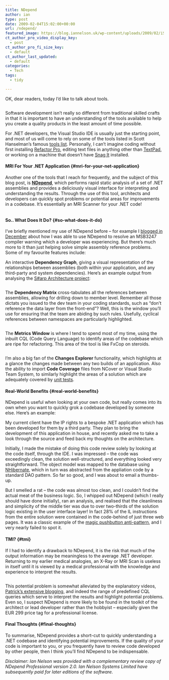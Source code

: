 ```yaml
---
title: NDepend
author: ian
type: post
date: 2009-02-04T15:02:00+00:00
url: /ndepend/
featured_image: https://blog.iannelson.uk/wp-content/uploads/2009/02/iStock_000002131299XSmall_3-1.jpg
ct_author_pro_video_display_key:
  - post
ct_author_pro_fi_size_key:
  - default
ct_author_last_updated:
  - default
categories:
  - Tech
tags:
  - tidy

---
```

OK, dear readers, today I’d like to talk about tools.<figure class="kg-card kg-image-card">

<img decoding="async" src="https://blog.iannelson.uk/wp-content/uploads/2023/08/iStock_000002131299XSmall_3.jpg" class="kg-image" alt loading="lazy" /> </figure> 

Software development isn’t really so different from traditional skilled crafts in that it is important to have an understanding of the tools available to help you create a quality products in the least amount of time possible.

For .NET developers, the Visual Studio IDE is usually just the starting point, and most of us will come to rely on some of the tools listed in Scott Hanselman’s famous [tools list][1]. Personally, I can’t imagine coding without first installing [Refactor Pro][2], editing text files in anything other than [TextPad][3], or working on a machine that doesn’t have [Snag It][4] installed.

#### MRI For Your .NET Application {#mri-for-your-net-application}

Another one of the tools that I reach for frequently, and the subject of this blog post, is **[NDepend][5]**, which performs rapid static analysis of a set of .NET assemblies and provides a deliciously visual interface for interpreting and understanding the results. Through the use of this tool, architects and developers can quickly spot problems or potential areas for improvements in a codebase. It’s essentially an MRI Scanner for your .NET code!<figure class="kg-card kg-image-card">

<img decoding="async" src="https://blog.iannelson.uk/wp-content/uploads/2023/08/iStock_000004593967XSmall_2.jpg" class="kg-image" alt loading="lazy" /> </figure> 

#### So.. What Does It Do? {#so-what-does-it-do}

I’ve briefly mentioned my use of NDepend before – for example I [blogged in December][6] about how I was able to use NDepend to resolve an MSB3247 compiler warning which a developer was experiencing. But there’s much more to it than just helping solve simple assembly reference problems. Some of my favourite features include:

An interactive **Dependency Graph**, giving a visual representation of the relationships between assemblies (both within your application, and any third-party and system dependencies). Here’s an example output from analysing the [S#arp Architecture project][7]:<figure class="kg-card kg-image-card">

<img decoding="async" src="https://blog.iannelson.uk/wp-content/uploads/2023/08/DependencyGraphSnapshot.png" class="kg-image" alt loading="lazy" /> </figure> 

The **Dependency Matrix** cross-tabulates all the references between assemblies, allowing for drilling down to member level. Remember all those dictats you issued to the dev team in your coding standards, such as “don’t reference the data layer from the front-end”? Well, this is the window you’ll use for ensuring that the team are abiding by such rules. Usefully, cyclical references between namespaces are particularly highlighted.<figure class="kg-card kg-image-card">

<img decoding="async" src="https://blog.iannelson.uk/wp-content/uploads/2023/08/NDependMatrix_2.png" class="kg-image" alt loading="lazy" /> </figure> 

The **Metrics Window** is where I tend to spend most of my time, using the inbuilt CQL (Code Query Language) to identify areas of the codebase which are ripe for refactoring. This area of the tool is like FxCop on steroids.<figure class="kg-card kg-image-card">

<img decoding="async" src="https://blog.iannelson.uk/wp-content/uploads/2023/08/NDependMetrics_2.png" class="kg-image" alt loading="lazy" /> </figure> 

I’m also a big fan of the **Changes Explorer** functionality, which highlights at a glance the changes made between any two builds of an application. Also the ability to import **Code Coverage** files from NCover or Visual Studio Team System, to similarly highlight the areas of a solution which are adequately covered by [unit tests][8].

#### Real-World Benefits {#real-world-benefits}

NDepend is useful when looking at your own code, but really comes into its own when you want to quickly grok a codebase developed by someone else. Here’s an example:

My current client have the IP rights to a bespoke .NET application which has been developed for them by a third party. They plan to bring the development of this application in house, and recently asked me to take a look through the source and feed back my thoughts on the architecture.

Initially, I made the mistake of doing this code review solely by looking at the code itself, through the IDE. I was impressed – the code was exceedingly clean, the solution well-structured, and everything looked very straightforward. The object model was mapped to the database using [NHibernate][9], which in turn was abstracted from the appliation code by a standard DAO pattern. So far so good, and I was about to email a thumbs-up.

But I smelled a rat – the code was almost too clean, and I couldn’t find the actual meat of the business logic. So, I whipped out NDepend (which I really should have done initially), ran an analysis, and realised that the cleanliness and simplicity of the middle tier was due to over two-thirds of the solution logic existing in the user interface layer! In fact 28% of the IL instructions from the entire solution were contained in the code-behind of just three web pages. It was a classic example of the [magic pushbutton anti-pattern][10], and I very nearly failed to spot it.

#### TMI? {#tmi}

If I had to identify a drawback to NDepend, it is the risk that much of the output information may be meaningless to the average .NET developer. Returning to my earlier medical analogies, an X-Ray or MRI Scan is useless in itself until it is viewed by a medical professional with the knowledge and experience to interpret the results.<figure class="kg-card kg-image-card">

<img decoding="async" src="https://blog.iannelson.uk/wp-content/uploads/2023/08/iStock_000005830514XSmall_2-1.jpg" class="kg-image" alt loading="lazy" /> </figure> 

This potential problem is somewhat alleviated by the explanatory videos, [Patrick’s extensive blogging][11], and indeed the range of predefined CQL queries which serve to interpret the results and highlight potential problems. Even so, I suspect NDepend is more likely to be found in the toolkit of the architect or lead developer rather than the hobbyist – especially given the EUR 299 price tag for a professional license.

#### Final Thoughts {#final-thoughts}

To summarise, NDepend provides a short-cut to quickly understanding a .NET codebase and identifying potential improvements. If the quality of your code is important to you, or you frequently have to review code developed by other people, then I think you’ll find NDepend to be indispensable.

_Disclaimer: Ian Nelson was provided with a complementary review copy of NDepend Professional version 2.0. Ian Nelson Systems Limited have subsequently paid for later editions of the software._

 [1]: http://www.hanselman.com/tools
 [2]: http://www.devexpress.com/refactor
 [3]: http://www.textpad.com
 [4]: https://blog.iannelson.uk/snagit/
 [5]: http://www.ndepend.com
 [6]: https://blog.iannelson.uk/msb3247-dependent-assembly-conflicts/
 [7]: https://blog.iannelson.uk/sharp-architecture-or-what-billy-did-next/
 [8]: https://blog.iannelson.uk/12-reasons-why-i-love-unit-tests/
 [9]: https://blog.iannelson.uk/on-the-joys-of-object-relational-mapping/
 [10]: http://en.wikipedia.org/wiki/Magic_pushbutton
 [11]: http://codebetter.com/blogs/patricksmacchia/
